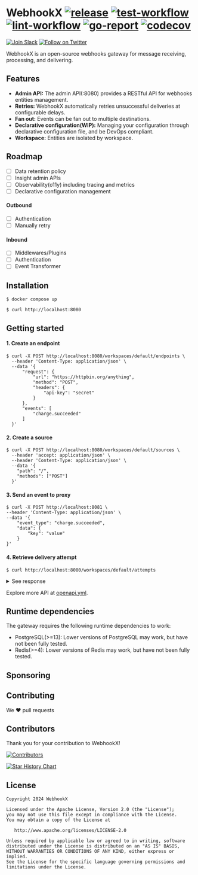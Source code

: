 # WebhookX [![release](https://img.shields.io/github/v/release/webhookx-io/webhookx?color=green)](https://github.com/webhookx-io/webhookx/releases) [![test-workflow](https://github.com/webhookx-io/webhookx/actions/workflows/test.yml/badge.svg)](https://github.com/webhookx-io/webhookx/actions/workflows/test.yml) [![lint-workflow](https://github.com/webhookx-io/webhookx/actions/workflows/lint.yml/badge.svg)](https://github.com/webhookx-io/webhookx/actions/workflows/lint.yml) [![go-report](https://goreportcard.com/badge/github.com/webhookx-io/webhookx)](https://goreportcard.com/report/github.com/webhookx-io/webhookx) [![codecov](https://codecov.io/gh/webhookx-io/webhookx/graph/badge.svg?token=O4AQNRBJRF)](https://codecov.io/gh/webhookx-io/webhookx) 

[![Join Slack](https://img.shields.io/badge/Slack-4285F4?logo=slack&logoColor=white)](https://join.slack.com/t/webhookx/shared_invite/zt-2o4b6hv45-mWm6_WUcQP9qEf1nOxhrrg) [![Follow on Twitter](https://img.shields.io/badge/twitter-1DA1F2?logo=twitter&logoColor=white)](https://twitter.com/webhookx)

WebhookX is an open-source webhooks gateway for message receiving, processing, and delivering.


## Features

- **Admin API:** The admin API(:8080) provides a RESTful API for webhooks entities management.
- **Retries:** WebhookX automatically retries unsuccessful deliveries at configurable delays.
- **Fan out:** Events can be fan out to multiple destinations.
- **Declarative configuration(WIP):**  Managing your configuration through declarative configuration file, and be DevOps compliant.
- **Workspace:** Entities are isolated by workspace.

## Roadmap

- [ ] Data retention policy
- [ ] Insight admin APIs
- [ ] Observability(o11y) including tracing and metrics
- [ ] Declarative configuration management

#### Outbound

- [ ] Authentication
- [ ] Manually retry

#### Inbound

- [ ] Middlewares/Plugins
- [ ] Authentication
- [ ] Event Transformer

## Installation

```shell
$ docker compose up
```

```shell
$ curl http://localhost:8080
```


## Getting started

#### 1. Create an endpoint

```
$ curl -X POST http://localhost:8080/workspaces/default/endpoints \
  --header 'Content-Type: application/json' \
  --data '{
      "request": {
          "url": "https://httpbin.org/anything",
          "method": "POST",
          "headers": {
              "api-key": "secret"
          }
      },
      "events": [
          "charge.succeeded"
      ]
  }'
```

#### 2. Create a source

```
$ curl -X POST http://localhost:8080/workspaces/default/sources \
  --header 'accept: application/json' \
  --header 'Content-Type: application/json' \
  --data '{
    "path": "/",
    "methods": ["POST"]
  }'
```

#### 3. Send an event to proxy

```
$ curl -X POST http://localhost:8081 \
--header 'Content-Type: application/json' \
--data '{
    "event_type": "charge.succeeded",
    "data": {
        "key": "value"
    }
}'
```

#### 4. Retrieve delivery attempt

```
$ curl http://localhost:8080/workspaces/default/attempts
```

<details>
<summary>See response</summary>

```json
{
  "total": 1,
  "data": [
    {
      "id": "2lbkquwRPXEs6WFJqb8gPoiumgS",
      "event_id": "2lbkqvg8QBjyYuHO1V8f8TThLpv",
      "endpoint_id": "2lbkpcHXI7hpDoP22CP0fZ85zJY",
      "status": "SUCCESSFUL",
      "attempt_number": 1,
      "scheduled_at": 1725456357071,
      "attempted_at": 1725456357583,
      "error_code": null,
      "request": {
        "method": "POST",
        "url": "https://httpbin.org/anything",
        "headers": {
          "Api-Key": "secret",
          "Content-Type": "application/json; charset=utf-8",
          "User-Agent": "WebhookX/"
        },
        "body": "{\"key\": \"value\"}"
      },
      "response": {
        "status": 200,
        "headers": {
          "Access-Control-Allow-Credentials": "true",
          "Access-Control-Allow-Origin": "*",
          "Content-Length": "503",
          "Content-Type": "application/json",
          "Date": "Wed, 04 Sep 2024 13:26:02 GMT",
          "Server": "gunicorn/19.9.0"
        },
        "body": "{\n  \"args\": {}, \n  \"data\": \"{\\\"key\\\": \\\"value\\\"}\", \n  \"files\": {}, \n  \"form\": {}, \n  \"headers\": {\n    \"Accept-Encoding\": \"gzip\", \n    \"Api-Key\": \"secret\", \n    \"Content-Length\": \"16\", \n    \"Content-Type\": \"application/json; charset=utf-8\", \n    \"Host\": \"httpbin.org\", \n    \"User-Agent\": \"WebhookX/\", \n    \"X-Amzn-Trace-Id\": \"Root=1-66d85fe7-618479242937ff9d43b29e47\"\n  }, \n  \"json\": {\n    \"key\": \"value\"\n  }, \n  \"method\": \"POST\", \n  \"origin\": \"155.254.60.32\", \n  \"url\": \"https://httpbin.org/anything\"\n}\n"
      },
      "created_at": 1725456357071,
      "updated_at": 1725456357071
    }
  ]
}
```
</details>

Explore more API at [openapi.yml](/openapi.yml).

## Runtime dependencies

The gateway requires the following runtime dependencies to work:

- PostgreSQL(>=13): Lower versions of PostgreSQL may work, but have not been fully tested.
- Redis(>=4): Lower versions of Redis may work, but have not been fully tested.

## Sponsoring

## Contributing

We ❤️ pull requests

## Contributors

Thank you for your contribution to WebhookX!

[![Contributors](https://contrib.rocks/image?repo=webhookx-io/webhookx)](https://github.com/webhookx-io/webhookx/graphs/contributors)

[![Star History Chart](https://api.star-history.com/svg?repos=webhookx-io/webhookx&type=Date)](https://api.star-history.com/svg?repos=webhookx-io/webhookx&type=Date)

## License

```
Copyright 2024 WebhookX

Licensed under the Apache License, Version 2.0 (the "License");
you may not use this file except in compliance with the License.
You may obtain a copy of the License at

   http://www.apache.org/licenses/LICENSE-2.0

Unless required by applicable law or agreed to in writing, software
distributed under the License is distributed on an "AS IS" BASIS,
WITHOUT WARRANTIES OR CONDITIONS OF ANY KIND, either express or implied.
See the License for the specific language governing permissions and
limitations under the License.
```
